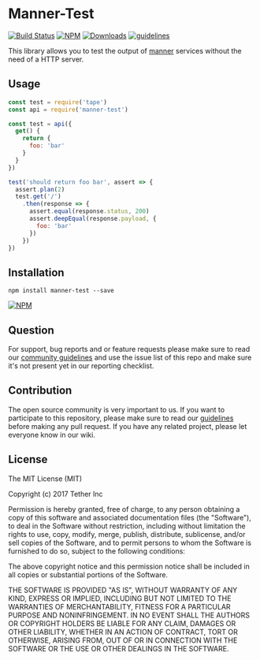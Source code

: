 # Manner-Test

[![Build Status](https://travis-ci.org/tether/manner-test.svg?branch=master)](https://travis-ci.org/tether/manner-test)
[![NPM](https://img.shields.io/npm/v/manner-test.svg)](https://www.npmjs.com/package/manner-test)
[![Downloads](https://img.shields.io/npm/dm/manner-test.svg)](http://npm-stat.com/charts.html?package=manner-test)
[![guidelines](https://tether.github.io/contribution-guide/badge-guidelines.svg)](https://github.com/tether/contribution-guide)

This library allows you to test the output of [manner](https://github.com/tether/manner) services without the need of a HTTP server. 


## Usage

```js
const test = require('tape')
const api = require('manner-test')

const test = api({
  get() {
    return {
      foo: 'bar'
    }
  }
})

test('should return foo bar', assert => {
  assert.plan(2)
  test.get('/')
    .then(response => {
      assert.equal(response.status, 200)
      assert.deepEqual(response.payload, {
        foo: 'bar'
      })
    })
})
```

## Installation

```shell
npm install manner-test --save
```

[![NPM](https://nodei.co/npm/manner-test.png)](https://nodei.co/npm/manner-test/)


## Question

For support, bug reports and or feature requests please make sure to read our
<a href="https://github.com/tether/contribution-guide/blob/master/community.md" target="_blank">community guidelines</a> and use the issue list of this repo and make sure it's not present yet in our reporting checklist.

## Contribution

The open source community is very important to us. If you want to participate to this repository, please make sure to read our <a href="https://github.com/tether/contribution-guide" target="_blank">guidelines</a> before making any pull request. If you have any related project, please let everyone know in our wiki.

## License

The MIT License (MIT)

Copyright (c) 2017 Tether Inc

Permission is hereby granted, free of charge, to any person obtaining a copy of this software and associated documentation files (the "Software"), to deal in the Software without restriction, including without limitation the rights to use, copy, modify, merge, publish, distribute, sublicense, and/or sell copies of the Software, and to permit persons to whom the Software is furnished to do so, subject to the following conditions:

The above copyright notice and this permission notice shall be included in all copies or substantial portions of the Software.

THE SOFTWARE IS PROVIDED "AS IS", WITHOUT WARRANTY OF ANY KIND, EXPRESS OR IMPLIED, INCLUDING BUT NOT LIMITED TO THE WARRANTIES OF MERCHANTABILITY, FITNESS FOR A PARTICULAR PURPOSE AND NONINFRINGEMENT. IN NO EVENT SHALL THE AUTHORS OR COPYRIGHT HOLDERS BE LIABLE FOR ANY CLAIM, DAMAGES OR OTHER LIABILITY, WHETHER IN AN ACTION OF CONTRACT, TORT OR OTHERWISE, ARISING FROM, OUT OF OR IN CONNECTION WITH THE SOFTWARE OR THE USE OR OTHER DEALINGS IN THE SOFTWARE.
